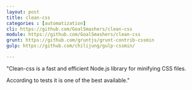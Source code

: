 ```yaml
---
layout: post
title: clean-css
categories : [automatization]
cli: https://github.com/GoalSmashers/clean-css
module: https://github.com/GoalSmashers/clean-css
grunt: https://github.com/gruntjs/grunt-contrib-cssmin
gulp: https://github.com/chilijung/gulp-cssmin/

---
```


"Clean-css is a fast and efficient Node.js library for minifying CSS files.

According to tests it is one of the best available."
